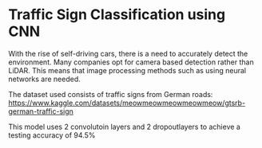 # Traffic Sign Classification using CNN

With the rise of self-driving cars, there is a need to accurately detect the environment. Many companies opt for camera based detection rather than LiDAR. This means that image processing methods such as using neural networks are needed.

The dataset used consists of traffic signs from German roads: https://www.kaggle.com/datasets/meowmeowmeowmeowmeow/gtsrb-german-traffic-sign

This model uses 2 convolutoin layers and 2 dropoutlayers to achieve a testing accuracy of 94.5%
